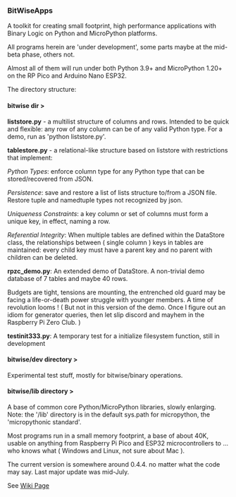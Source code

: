 ### BitWiseApps

A toolkit for creating small footprint, high performance applications with Binary Logic on Python and MicroPython platforms.

All programs herein are 'under development', some parts maybe at the mid-beta phase, others not.

Almost all of them will run under both Python 3.9+ and MicroPython 1.20+ on the RP Pico and Arduino Nano ESP32.

The directory structure:

#### bitwise dir >

**liststore.py** - a multilist structure of columns and rows.  Intended to be quick and flexible: any row of any column can be of any valid Python type.  For a demo, run as 'python liststore.py'.
    
**tablestore.py** - a relational-like structure based on liststore with restrictions that implement:

*Python Types*: enforce column type for any Python type that can be stored/recovered from JSON. 

*Persistence*: save and restore a list of lists structure to/from a JSON file.  Restore tuple and namedtuple types not recognized by json.   

*Uniqueness Constraints*: a key column or set of columns must form a unique key, in effect, naming a row.

*Referential Integrity*: When multiple tables are defined within the DataStore class, the relationships between ( single column ) keys in tables are maintained: every child key must have a parent key and no parent with children can be deleted.

**rpzc_demo.py**: An extended demo of DataStore.  A non-trivial demo database of 7 tables and maybe 40 rows.

Budgets are tight, tensions are mounting, the entrenched old guard may be facing a life-or-death power struggle with younger members.  A time of revolution looms !  ( But not in this version of the demo.  Once I figure out an idiom for generator queries, then let slip discord and mayhem in the Raspberry Pi Zero Club. ) 

**testinit333.py**: A temporary test for a initialize filesystem function, still in development

#### bitwise/dev directory >

Experimental test stuff, mostly for bitwise/binary operations.  

#### bitwise/lib directory >

A base of common core Python/MicroPython libraries, slowly enlarging.  Note: the '/lib' directory is in the default sys.path for micropython, the 'micropythonic standard'. 

Most programs run in a small memory footprint, a base of about 40K, usable on anything from Raspberry Pi Pico and ESP32 microcontrollers to ... who knows what ( Windows and Linux, not sure about Mac ). 

The current version is somewhere around 0.4.4. no matter what the code may say.  Last major update was mid-July.

 

See [Wiki Page](https://github.com/billbreit/BitWiseApps/wiki)
